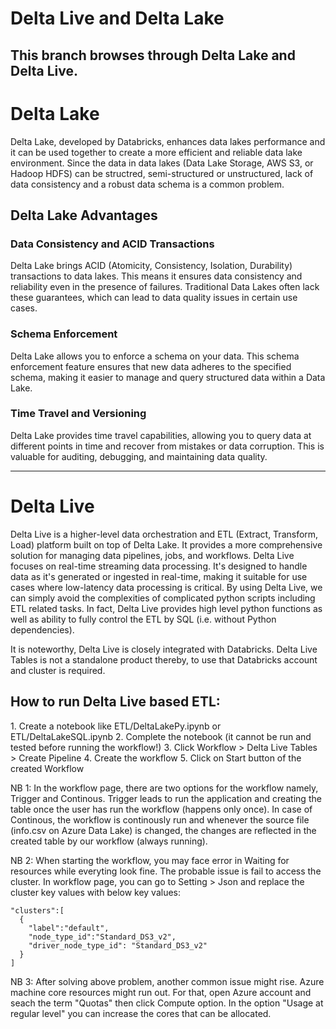 # Delta Live and Delta Lake

This branch browses through Delta Lake and Delta Live.
---------------------------------------------------------------------
<h1>Delta Lake</h1>
Delta Lake, developed by Databricks, enhances data lakes performance and it can be used together to create a more efficient and reliable data lake environment. Since the data in data lakes (Data Lake Storage, AWS S3, or Hadoop HDFS) can be structred, semi-structured or unstructured, lack of data consistency and a robust data schema is a common problem. 

<h2>Delta Lake Advantages</h2>
<h3>Data Consistency and ACID Transactions</h3>
Delta Lake brings ACID (Atomicity, Consistency, Isolation, Durability) transactions to data lakes. This means it ensures data consistency and reliability even in the presence of failures. Traditional Data Lakes often lack these guarantees, which can lead to data quality issues in certain use cases.

<h3>Schema Enforcement</h3>
Delta Lake allows you to enforce a schema on your data. This schema enforcement feature ensures that new data adheres to the specified schema, making it easier to manage and query structured data within a Data Lake.

<h3>Time Travel and Versioning</h3>
Delta Lake provides time travel capabilities, allowing you to query data at different points in time and recover from mistakes or data corruption. This is valuable for auditing, debugging, and maintaining data quality.

<hr>
<h1>Delta Live</h1>
Delta Live is a higher-level data orchestration and ETL (Extract, Transform, Load) platform built on top of Delta Lake. It provides a more comprehensive solution for managing data pipelines, jobs, and workflows.
Delta Live focuses on real-time streaming data processing. It's designed to handle data as it's generated or ingested in real-time, making it suitable for use cases where low-latency data processing is critical. By using Delta Live, we can simply avoid the complexities of complicated python scripts including ETL related tasks. In fact, Delta Live provides high level python functions as well as ability to fully control the ETL by SQL (i.e. without Python dependencies). 

It is noteworthy, Delta Live is closely integrated with Databricks. Delta Live Tables is not a standalone product thereby, to use that Databricks account and cluster is required.

<h2>How to run Delta Live based ETL:</h2>
1. Create a notebook like ETL/DeltaLakePy.ipynb or ETL/DeltaLakeSQL.ipynb
2. Complete the notebook (it cannot be run and tested before running the workflow!)
3. Click Workflow > Delta Live Tables > Create Pipeline
4. Create the workflow
5. Click on Start button of the created Workflow



NB 1: In the workflow page, there are two options for the workflow namely, Trigger and Continous. Trigger leads to run the application and creating the table once the user has run the workflow (happens only once). In case of Continous, the workflow is continously run and whenever the source file (info.csv on Azure Data Lake) is changed, the changes are reflected in the created table by our workflow (always running).

NB 2: When starting the workflow, you may face error in Waiting for resources while everyting look fine. The probable issue is fail to access the cluster. In workflow page, you can go to Setting > Json and replace the cluster key values with below key values:

```
"clusters":[
  {
    "label":"default",
    "node_type_id":"Standard_DS3_v2",
    "driver_node_type_id": "Standard_DS3_v2"
  }
]
```

NB 3: After solving above problem, another common issue might rise. Azure machine core resources might run out. For that, open Azure account and seach the term "Quotas" then click Compute option. In the option "Usage at regular level" you can increase the cores that can be allocated.   

